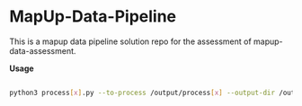 # MapUp-Data-Pipeline
This is a mapup data pipeline solution repo for the assessment of mapup-data-assessment.


**Usage**

```bash

python3 process[x].py --to-process /output/process[x] --output-dir /output/process[x+1]

```